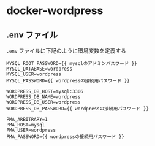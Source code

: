 # docker-wordpress

## .env ファイル

`.env` ファイルに下記のように環境変数を定義する


```
MYSQL_ROOT_PASSWORD={{ mysqlのアドミンパスワード }}
MYSQL_DATABASE=wordpress
MYSQL_USER=wordpress
MYSQL_PASSWORD={{ wordpressの接続用パスワード }}

WORDPRESS_DB_HOST=mysql:3306
WORDPRESS_DB_NAME=wordpress
WORDPRESS_DB_USER=wordpress
WORDPRESS_DB_PASSWORD={{ wordpressの接続用パスワード }}

PMA_ARBITRARY=1
PMA_HOST=mysql
PMA_USER=wordpress
PMA_PASSWORD={{ wordpressの接続用パスワード }}

```
